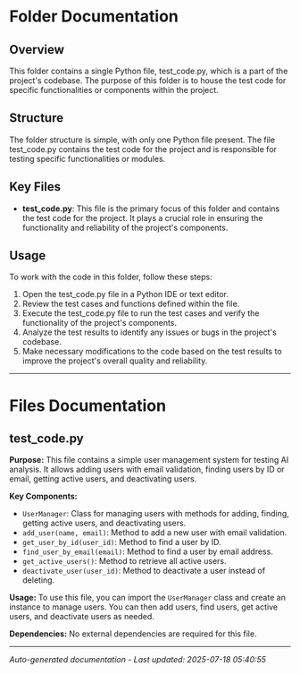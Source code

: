 # Folder Documentation

## Overview
This folder contains a single Python file, test_code.py, which is a part of the project's codebase. The purpose of this folder is to house the test code for specific functionalities or components within the project.

## Structure
The folder structure is simple, with only one Python file present. The file test_code.py contains the test code for the project and is responsible for testing specific functionalities or modules.

## Key Files
- **test_code.py**: This file is the primary focus of this folder and contains the test code for the project. It plays a crucial role in ensuring the functionality and reliability of the project's components.

## Usage
To work with the code in this folder, follow these steps:
1. Open the test_code.py file in a Python IDE or text editor.
2. Review the test cases and functions defined within the file.
3. Execute the test_code.py file to run the test cases and verify the functionality of the project's components.
4. Analyze the test results to identify any issues or bugs in the project's codebase.
5. Make necessary modifications to the code based on the test results to improve the project's overall quality and reliability.

---

# Files Documentation

## test_code.py

**Purpose:** This file contains a simple user management system for testing AI analysis. It allows adding users with email validation, finding users by ID or email, getting active users, and deactivating users.

**Key Components:**
- `UserManager`: Class for managing users with methods for adding, finding, getting active users, and deactivating users.
- `add_user(name, email)`: Method to add a new user with email validation.
- `get_user_by_id(user_id)`: Method to find a user by ID.
- `find_user_by_email(email)`: Method to find a user by email address.
- `get_active_users()`: Method to retrieve all active users.
- `deactivate_user(user_id)`: Method to deactivate a user instead of deleting.

**Usage:** To use this file, you can import the `UserManager` class and create an instance to manage users. You can then add users, find users, get active users, and deactivate users as needed.

**Dependencies:** No external dependencies are required for this file.

---
*Auto-generated documentation - Last updated: 2025-07-18 05:40:55*
